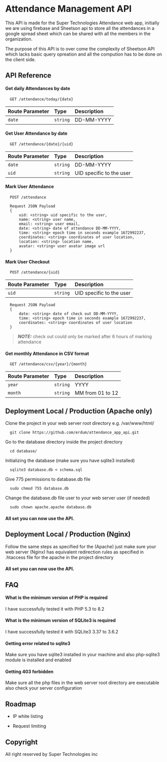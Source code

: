 
# Attendance Management API

This API is made for the Super Technologies Attendance web app, initially we are using firebase and Sheetson api to store all the attendances in a google spread sheet which can be shared with all the members in the organization.

The purpose of this API is to over come the complexity of Sheetson API which lacks basic query opreation and all the compution has to be done on the client side.

## API Reference

#### Get daily Attendances by date

```
  GET /attendance/today/{date}
```

| Route Parameter | Type     | Description                |
| :-------------- | :------- | :------------------------- |
| `date`          | `string` | DD-MM-YYYY                 |

#### Get User Attendance by date

```
  GET /attendance/{date}/{uid}
```

| Route Parameter | Type     | Description                |
| :-------------- | :------- | :------------------------- |
| `date`          | `string` | DD-MM-YYYY                 |
| `uid`           | `string` | UID specific to the user   |

#### Mark User Attendance

```
  POST /attendance

  Request JSON Payload
  {
      uid: <string> uid specific to the user,
      name: <string> user name,
      email: <string> user email,
      date: <string> date of attendance DD-MM-YYYY,
      time: <string> epoch time in seconds example 1672992237,
      coordinates: <string> coordinates of user location,
      location: <string> location name,
      avatar: <string> user avatar image url
  }
```

#### Mark User Checkout

```
  POST /attendance/{uid}
```

| Route Parameter | Type     | Description                |
| :-------------- | :------- | :------------------------- |
| `uid`           | `string` | UID specific to the user   |

```
  Request JSON Payload
  {
      date: <string> date of check out DD-MM-YYYY,
      time: <string> epoch time in seconds example 1672992237,
      coordinates: <string> coordinates of user location
  }
```

> **_NOTE:_**  check out could only be marked after 6 hours of marking attendance

#### Get monthly Attendance in CSV format

```
  GET /attendance/csv/{year}/{month}
```

| Route Parameter | Type     | Description                |
| :-------------- | :------- | :------------------------- |
| `year`          | `string` | YYYY                       |
| `month`         | `string` | MM from 01 to 12           |


## Deployment Local / Production (Apache only)

Clone the project in your web server root directory e.g. /var/www/html/

```
  git clone https://github.com/erdum/attendance_app_api.git
```

Go to the database directory inside the project directory

```
  cd database/
```

Initializing the database (make sure you have sqlite3 installed)

```
  sqlite3 database.db < schema.sql
```

Give 775 permissions to database.db file

```
  sudo chmod 755 database.db
```

Change the database.db file user to your web server user (if needed)

```
  sudo chown apache.apache database.db
```

#### All set you can now use the API.

## Deployment Local / Production (Nginx)

Follow the same steps as specified for the (Apache) just make sure your web server (Nginx) has equivalent redirection rules as specified in .htaccess file for the apache in the project directory

#### All set you can now use the API.
## FAQ

#### What is the minimum version of PHP is required

I have successfully tested it with PHP 5.3 to 8.2

#### What is the minimum version of SQLite3 is required

I have successfully tested it with SQLite3 3.37 to 3.6.2

#### Getting error related to sqlite3

Make sure you have sqlite3 installed in your machine and also php-sqlite3 module is installed and enabled

#### Getting 403 forbidden

Make sure all the php files in the web server root directory are executable also check your server configuration


## Roadmap

- IP white listing

- Request limiting


## Copyright

All right reserved by Super Technologies inc

